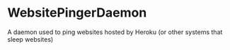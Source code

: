 WebsitePingerDaemon
===================

A daemon used to ping websites hosted by Heroku (or other systems that sleep websites)
